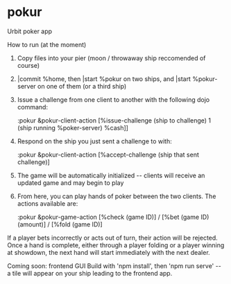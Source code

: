 # pokur
Urbit poker app

How to run (at the moment)
1. Copy files into your pier (moon / throwaway ship reccomended of course)
2. |commit %home, then |start %pokur on two ships, and |start %pokur-server on one of them (or a third ship)
3. Issue a challenge from one client to another with the following dojo command: 

   :pokur &pokur-client-action [%issue-challenge (ship to challenge) 1 (ship running %poker-server) %cash]]
   
4. Respond on the ship you just sent a challenge to with:

   :pokur &pokur-client-action [%accept-challenge (ship that sent challenge)]

5. The game will be automatically initialized -- clients will receive an updated game and may begin to play
   
6. From here, you can play hands of poker between the two clients. The actions available are:

   :pokur &pokur-game-action [%check (game ID)] /
                                    [%bet (game ID) (amount)] /
                                    [%fold (game ID)]
                                    
If a player bets incorrectly or acts out of turn, their action will be rejected. Once a hand is complete, either through a player folding or a player winning at showdown, the next hand will start immediately with the next dealer.

Coming soon: frontend GUI
Build with 'npm install', then 'npm run serve' -- a tile will appear on your ship leading to the frontend app.